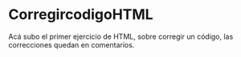# CorregircodigoHTML
Acá subo el primer ejercicio de HTML, sobre corregir un código, las correcciones quedan en comentarios.
